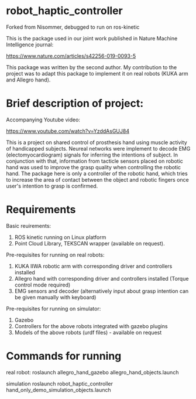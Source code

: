 # robot_haptic_controller
Forked from Nisommer, debugged to run on ros-kinetic

This is the package used in our joint work published in Nature Machine Intelligence journal:


https://www.nature.com/articles/s42256-019-0093-5



This package was written by the second author. My contribution to the project was to adapt this package to implement it on real robots (KUKA arm and Allegro hand). 

# Brief description of project:

Accompanying Youtube video:

https://www.youtube.com/watch?v=YzddAsGUJ84

This is a project on shared control of prosthesis hand using muscle activity of handicapped subjects. Neureal networks were implement to decode EMG (electomyocardiogram) signals for inferring the intentions of subject. In conjunction with that, information from tacticle sensors placed on robotic hand was used to improve the grasp quality when controlling the robotic hand. The package here is only a controller of the robotic hand, which tries to increase the area of contact between the object and robotic fingers once user's intention to grasp is confirmed.


# Requirements

Basic reuirements:
1. ROS kinetic running on Linux platform
2. Point Cloud Library, TEKSCAN wrapper (available on request).

Pre-requisites for running on real robots:
1. KUKA IIWA robotic arm with corresponding driver and controllers installed
2. Allegro hand with corresponding driver and controllers installed (Torque control mode required)
3. EMG sensors and decoder (alternatively input about grasp intention can be given manually with keyboard)

Pre-requisites for running on simulator:
1. Gazebo
2. Controllers for the above robots integrated with gazebo plugins
3. Models of the above robots (urdf files) - available on request

# Commands for running

real robot:
roslaunch allegro_hand_gazebo allegro_hand_objects.launch

simulation
roslaunch robot_haptic_controller hand_only_demo_simulation_objects.launch


